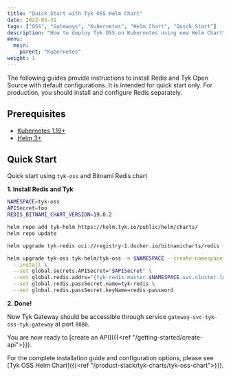 ```yaml
---
title: "Quick Start with Tyk OSS Helm Chart"
date: 2022-05-31
tags: ["OSS", "Gateways", "Kubernetes", "Helm Chart", "Quick Start"]
description: "How to deploy Tyk OSS on Kubernetes using new Helm Chart"
menu:
  main:
    parent: "Kubernetes"
weight: 1
---
```


The following guides provide instructions to install Redis and Tyk Open Source with default configurations. It is intended for quick start only. For production, you should install and configure Redis separately.

## Prerequisites

* [Kubernetes 1.19+](https://kubernetes.io/docs/setup/)
* [Helm 3+](https://helm.sh/docs/intro/install/)

## Quick Start
Quick start using `tyk-oss` and Bitnami Redis chart

**1. Install Redis and Tyk**

```bash
NAMESPACE=tyk-oss
APISecret=foo
REDIS_BITNAMI_CHART_VERSION=19.0.2

helm repo add tyk-helm https://helm.tyk.io/public/helm/charts/
helm repo update

helm upgrade tyk-redis oci://registry-1.docker.io/bitnamicharts/redis -n $NAMESPACE --install --version $REDIS_BITNAMI_CHART_VERSION

helm upgrade tyk-oss tyk-helm/tyk-oss -n $NAMESPACE --create-namespace \
  --install \
  --set global.secrets.APISecret="$APISecret" \
  --set global.redis.addrs="{tyk-redis-master.$NAMESPACE.svc.cluster.local:6379}" \
  --set global.redis.passSecret.name=tyk-redis \
  --set global.redis.passSecret.keyName=redis-password
```

**2. Done!**

Now Tyk Gateway should be accessible through service `gateway-svc-tyk-oss-tyk-gateway` at port `8080`. 

You are now ready to [create an API]({{<ref "/getting-started/create-api">}}).

For the complete installation guide and configuration options, please see [Tyk OSS Helm Chart]({{<ref "/product-stack/tyk-charts/tyk-oss-chart">}}).